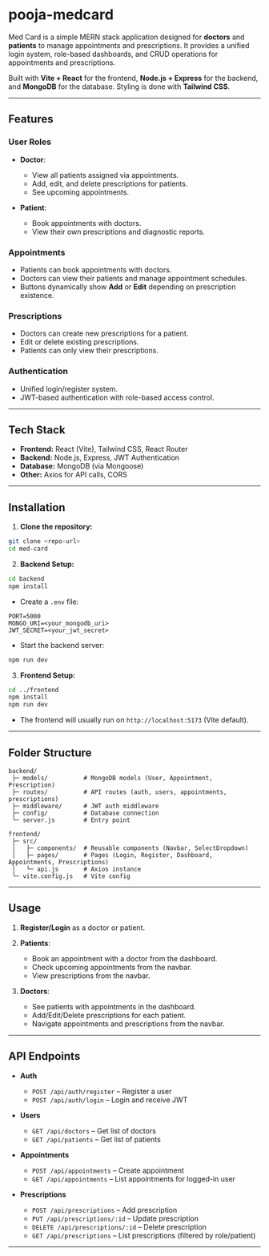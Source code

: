 # pooja-medcard

Med Card is a simple MERN stack application designed for **doctors** and **patients** to manage appointments and prescriptions. It provides a unified login system, role-based dashboards, and CRUD operations for appointments and prescriptions.

Built with **Vite + React** for the frontend, **Node.js + Express** for the backend, and **MongoDB** for the database. Styling is done with **Tailwind CSS**.

---

## Features

### User Roles

* **Doctor**:

  * View all patients assigned via appointments.
  * Add, edit, and delete prescriptions for patients.
  * See upcoming appointments.

* **Patient**:

  * Book appointments with doctors.
  * View their own prescriptions and diagnostic reports.

### Appointments

* Patients can book appointments with doctors.
* Doctors can view their patients and manage appointment schedules.
* Buttons dynamically show **Add** or **Edit** depending on prescription existence.

### Prescriptions

* Doctors can create new prescriptions for a patient.
* Edit or delete existing prescriptions.
* Patients can only view their prescriptions.

### Authentication

* Unified login/register system.
* JWT-based authentication with role-based access control.

---

## Tech Stack

* **Frontend:** React (Vite), Tailwind CSS, React Router
* **Backend:** Node.js, Express, JWT Authentication
* **Database:** MongoDB (via Mongoose)
* **Other:** Axios for API calls, CORS

---

## Installation

1. **Clone the repository:**

```bash
git clone <repo-url>
cd med-card
```

2. **Backend Setup:**

```bash
cd backend
npm install
```

* Create a `.env` file:

```env
PORT=5000
MONGO_URI=<your_mongodb_uri>
JWT_SECRET=<your_jwt_secret>
```

* Start the backend server:

```bash
npm run dev
```

3. **Frontend Setup:**

```bash
cd ../frontend
npm install
npm run dev
```

* The frontend will usually run on `http://localhost:5173` (Vite default).

---

## Folder Structure

```
backend/
 ├─ models/          # MongoDB models (User, Appointment, Prescription)
 ├─ routes/          # API routes (auth, users, appointments, prescriptions)
 ├─ middleware/      # JWT auth middleware
 ├─ config/          # Database connection
 └─ server.js        # Entry point

frontend/
 ├─ src/
 │   ├─ components/  # Reusable components (Navbar, SelectDropdown)
 │   ├─ pages/       # Pages (Login, Register, Dashboard, Appointments, Prescriptions)
 │   └─ api.js       # Axios instance
 └─ vite.config.js   # Vite config
```

---

## Usage

1. **Register/Login** as a doctor or patient.

2. **Patients**:

   * Book an appointment with a doctor from the dashboard.
   * Check upcoming appointments from the navbar.
   * View prescriptions from the navbar.

3. **Doctors**:

   * See patients with appointments in the dashboard.
   * Add/Edit/Delete prescriptions for each patient.
   * Navigate appointments and prescriptions from the navbar.

---

## API Endpoints

* **Auth**

  * `POST /api/auth/register` – Register a user
  * `POST /api/auth/login` – Login and receive JWT

* **Users**

  * `GET /api/doctors` – Get list of doctors
  * `GET /api/patients` – Get list of patients

* **Appointments**

  * `POST /api/appointments` – Create appointment
  * `GET /api/appointments` – List appointments for logged-in user

* **Prescriptions**

  * `POST /api/prescriptions` – Add prescription
  * `PUT /api/prescriptions/:id` – Update prescription
  * `DELETE /api/prescriptions/:id` – Delete prescription
  * `GET /api/prescriptions` – List prescriptions (filtered by role/patient)

---
